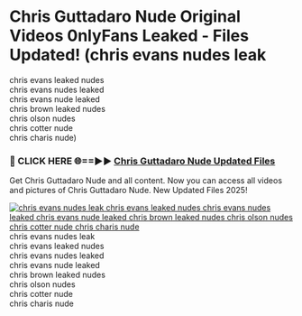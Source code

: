 # Chris Guttadaro Nude Original Videos 0nlyFans Leaked - Files Updated! (chris evans nudes leak<br>
chris evans leaked nudes<br>
chris evans nudes leaked<br>
chris evans nude leaked<br>
chris brown leaked nudes<br>
chris olson nudes<br>
chris cotter nude<br>
chris charis nude)

<h3>🔴 CLICK HERE 🌐==►► <a href="https://tinyurl.com/2p9ay9w9" rel="nofollow">Chris Guttadaro Nude Updated Files</a></h3>

Get Chris Guttadaro Nude and all content. Now you can access all videos and pictures of Chris Guttadaro Nude. New Updated Files 2025!

[![chris evans nudes leak<br>
chris evans leaked nudes<br>
chris evans nudes leaked<br>
chris evans nude leaked<br>
chris brown leaked nudes<br>
chris olson nudes<br>
chris cotter nude<br>
chris charis nude](https://i.imgur.com/KQgVmj3.gif)](https://tinyurl.com/2p9ay9w9)
chris evans nudes leak<br>
chris evans leaked nudes<br>
chris evans nudes leaked<br>
chris evans nude leaked<br>
chris brown leaked nudes<br>
chris olson nudes<br>
chris cotter nude<br>
chris charis nude